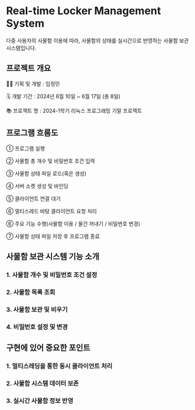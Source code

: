 # Real-time Locker Management System

다중 사용자의 사물함 이용에 따라, 사물함의 상태를 실시간으로 반영하는 사물함 보관 시스템입니다.



## 프로젝트 개요

👩‍💻 기획 및 개발 : 임정민

🗓 개발 기간 : 2024년 6월 10일 ~ 6월 17일 (총 8일)

📚 프로젝트 명 : 2024-1학기 리눅스 프로그래밍 기말 프로젝트



## 프로그램 흐름도

① 프로그램 실행

② 사물함 총 개수 및 비밀번호 조건 입력

③ 사물함 상태 파일 로드(혹은 생성)

④ 서버 소켓 생성 및 바인딩

⑤ 클라이언트 연결 대기

⑥ 멀티스레드 바탕 클라이언트 요청 처리

⑥ 주요 기능 수행(사물함 이용 / 물건 꺼내기 / 비밀번호 변경)

⑦ 사물함 상태 파일 저장 후 프로그램 종료



## 사물함 보관 시스템 기능 소개

### 1. 사물함 개수 및 비밀번호 조건 설정
### 2. 사물함 목록 조회
### 3. 사물함 보관 및 비우기
### 4. 비밀번호 설정 및 변경



## 구현에 있어 중요한 포인트

### 1. 멀티스레딩을 통한 동시 클라이언트 처리
### 2. 사물함 시스템 데이터 보존
### 3. 실시간 사물함 정보 반영




